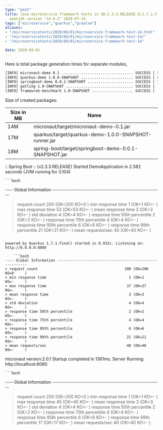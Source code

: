 ```yaml
---
type: "post"
title: Java microservice framework tests in SB:2.3.3.RELEASE Q:1.7.1.Final M:2.0.1
  openjdk version "14.0.2" 2020-07-14
tags: ["microservice","quarkus","graalvm"]
aliases:
- "/microservicetests/2020/09/01/microservice-framework-test-14.html"
- "/microservicetests/2020/09/01/microservice-framework-test-14/"
- "/microservicetests/2020/09/01/microservice-framework-test-14"

date: 2020-09-01
---
```

 
Here is total package generation times for separate modules,
```bash
[INFO] micronaut-demo 0.1 ................................. SUCCESS [ 37.318 s]
[INFO] quarkus-demo 1.0.0-SNAPSHOT ........................ SUCCESS [ 45.524 s]
[INFO] springboot-demo 0.0.1-SNAPSHOT ..................... SUCCESS [ 11.037 s]
[INFO] gatling 1.0-SNAPSHOT ............................... SUCCESS [  0.079 s]
[INFO] framewrok-benchmark 1.0-SNAPSHOT ................... SUCCESS [  0.006 s]
```
Size of created packages:

| Size in MB |  Name |
|------------|-------|
| 14M | micronaut/target/micronaut-demo-0.1.jar |
| 17M | quarkus/target/quarkus-demo-1.0.0-SNAPSHOT-runner.jar |
| 18M | spring-boot/target/springboot-demo-0.0.1-SNAPSHOT.jar |


:: Spring Boot :: (v2.3.3.RELEASE) Started DemoApplication in 2.582 seconds (JVM running for 3.104)

    ```bash
---- Global Information --------------------------------------------------------
> request count                                        200 (OK=200    KO=0     )
> min response time                                      1 (OK=1      KO=-     )
> max response time                                     53 (OK=53     KO=-     )
> mean response time                                     3 (OK=3      KO=-     )
> std deviation                                          4 (OK=4      KO=-     )
> response time 50th percentile                          2 (OK=2      KO=-     )
> response time 75th percentile                          4 (OK=4      KO=-     )
> response time 95th percentile                          6 (OK=6      KO=-     )
> response time 99th percentile                         21 (OK=21     KO=-     )
> mean requests/sec                                     40 (OK=40     KO=-     )
```

powered by Quarkus 1.7.1.Final) started in 0.932s. Listening on: http://0.0.0.0:8080

    ```bash
---- Global Information --------------------------------------------------------
> request count                                        200 (OK=200    KO=0     )
> min response time                                      1 (OK=1      KO=-     )
> max response time                                     37 (OK=37     KO=-     )
> mean response time                                     3 (OK=3      KO=-     )
> std deviation                                          4 (OK=4      KO=-     )
> response time 50th percentile                          2 (OK=2      KO=-     )
> response time 75th percentile                          4 (OK=4      KO=-     )
> response time 95th percentile                          6 (OK=6      KO=-     )
> response time 99th percentile                         21 (OK=21     KO=-     )
> mean requests/sec                                     40 (OK=40     KO=-     )
```

micronaut version:2.0.1 Startup completed in 1361ms. Server Running: http://localhost:8080

    ```bash
---- Global Information --------------------------------------------------------
> request count                                        200 (OK=200    KO=0     )
> min response time                                      1 (OK=1      KO=-     )
> max response time                                     45 (OK=45     KO=-     )
> mean response time                                     3 (OK=3      KO=-     )
> std deviation                                          4 (OK=4      KO=-     )
> response time 50th percentile                          2 (OK=2      KO=-     )
> response time 75th percentile                          4 (OK=4      KO=-     )
> response time 95th percentile                          6 (OK=6      KO=-     )
> response time 99th percentile                         17 (OK=17     KO=-     )
> mean requests/sec                                     40 (OK=40     KO=-     )
```
